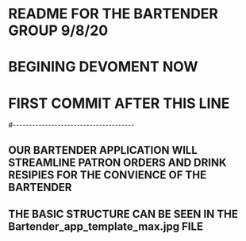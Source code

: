 #
#
# README FOR THE BARTENDER GROUP 9/8/20
# BEGINING DEVOMENT NOW
# FIRST COMMIT AFTER THIS LINE
#--------------------------------------


## OUR BARTENDER APPLICATION WILL STREAMLINE PATRON ORDERS AND DRINK RESIPIES FOR THE CONVIENCE OF THE BARTENDER
##
## THE BASIC STRUCTURE CAN BE SEEN IN THE Bartender_app_template_max.jpg FILE
